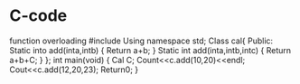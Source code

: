 # C-code
 function overloading 
#include<upstream>
Using namespace std;
Class cal{
Public:
Static into add(inta,intb)
{ 
Return a+b;
}
Static int add(inta,intb,intc)
{
Return a+b+C;
}
};
 int main(void)
{ 
Cal C;
Count<<c.add(10,20)<<endl;
Cout<<c.add(12,20,23);
Return0;
}
